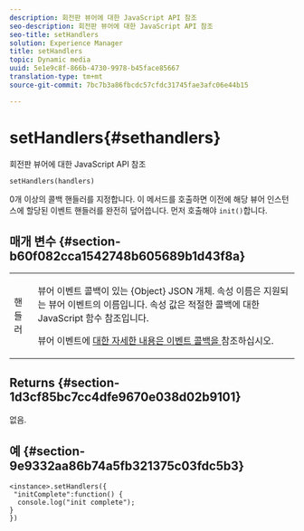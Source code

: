 ```yaml
---
description: 회전판 뷰어에 대한 JavaScript API 참조
seo-description: 회전판 뷰어에 대한 JavaScript API 참조
seo-title: setHandlers
solution: Experience Manager
title: setHandlers
topic: Dynamic media
uuid: 5e1e9c8f-866b-4730-9978-b45face85667
translation-type: tm+mt
source-git-commit: 7bc7b3a86fbcdc57cfdc31745fae3afc06e44b15

---
```



# setHandlers{#sethandlers}

회전판 뷰어에 대한 JavaScript API 참조

`setHandlers(handlers)`

0개 이상의 콜백 핸들러를 지정합니다. 이 메서드를 호출하면 이전에 해당 뷰어 인스턴스에 할당된 이벤트 핸들러를 완전히 덮어씁니다. 먼저 호출해야 `init()`합니다.

## 매개 변수 {#section-b60f082cca1542748b605689b1d43f8a}

<table id="table_98A620DAE2C340FA97BF7204AE023CC8"> 
 <tbody> 
  <tr> 
   <td colname="col1"> <p> <span class="codeph"> <span class="varname"> 핸들러 </span></span> </p> </td> 
   <td colname="col2"> <p> <span class="codeph"> 뷰어 이벤트 콜백이 있는 {Object} </span> JSON 개체. 속성 이름은 지원되는 뷰어 이벤트의 이름입니다. 속성 값은 적절한 콜백에 대한 JavaScript 함수 참조입니다. </p> <p>뷰어 이벤트에 <a href="../../../c-html5-aem-asset-viewers/c-html5-aem-carousel/c-html5-aem-carousel-event-callbacks.md#concept-66d5996f2b1b44cab3d5264cda5c50cd" format="dita" scope="local"> 대한 자세한 내용은 이벤트 콜백을 </a> 참조하십시오. </p> </td> 
  </tr> 
 </tbody> 
</table>

## Returns {#section-1d3cf85bc7cc4dfe9670e038d02b9101}

없음.

## 예 {#section-9e9332aa86b74a5fb321375c03fdc5b3}

```
<instance>.setHandlers({ 
 "initComplete":function() { 
  console.log("init complete"); 
} 
})
```

